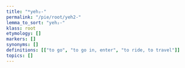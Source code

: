 ```yaml
---
title: "*yeh₂-"
permalink: "/pie/root/yeh2-"
lemma_to_sort: "yeh₂-"
klass: root
etymology: []
markers: []
synonyms: []
definitions: [["to go", "to go in, enter", "to ride, to travel"]]
topics: []
---
```

